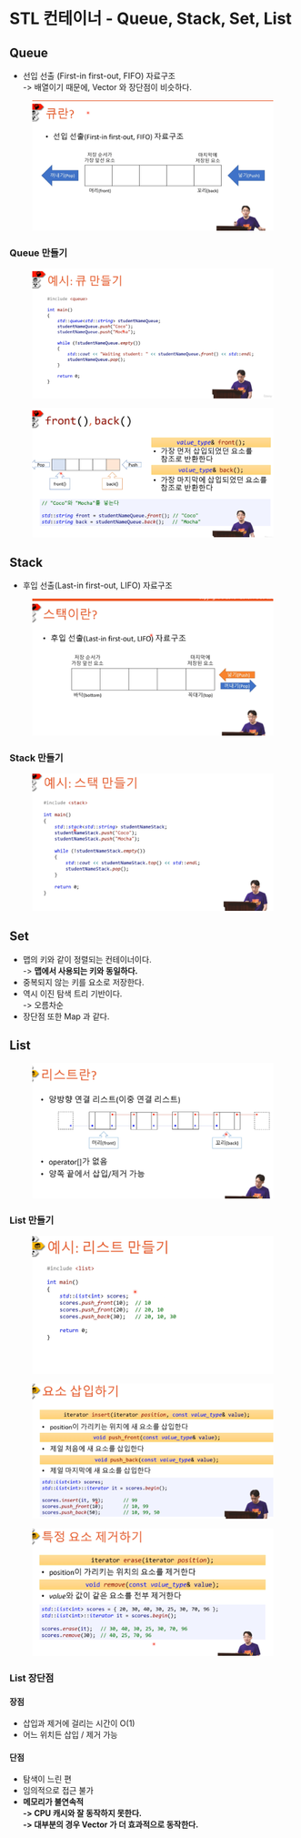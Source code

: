 # STL 컨테이너 - Queue, Stack, Set, List

## Queue

* 선입 선출 (First-in first-out, FIFO) 자료구조\
  -> 배열이기 때문에, Vector 와 장단점이 비슷하다.&#x20;

<figure><img src="../../../.gitbook/assets/image (6) (1) (1) (1) (1) (1) (1) (1) (1) (1) (1).png" alt=""><figcaption></figcaption></figure>

### Queue 만들기&#x20;

<figure><img src="../../../.gitbook/assets/image (7) (1) (1) (1) (1) (1) (1) (1).png" alt=""><figcaption></figcaption></figure>

<figure><img src="../../../.gitbook/assets/image (8) (1) (1) (1) (1) (1) (1).png" alt=""><figcaption></figcaption></figure>

## Stack&#x20;

* 후입 선출(Last-in first-out, LIFO) 자료구조

<figure><img src="../../../.gitbook/assets/image (9) (1) (1) (1) (1) (1).png" alt=""><figcaption></figcaption></figure>

### Stack 만들기&#x20;

<figure><img src="../../../.gitbook/assets/image (10) (1) (1) (1).png" alt=""><figcaption></figcaption></figure>

## Set&#x20;

* 맵의 키와 같이 정렬되는 컨테이너이다. \
  -> **맵에서 사용되는 키와 동일하다.**
* 중복되지 않는 키를 요소로 저장한다.&#x20;
* 역시 이진 탐색 트리 기반이다.\
  -> 오름차순
* 장단점 또한 Map 과 같다.

## List

<figure><img src="../../../.gitbook/assets/image (11) (1).png" alt=""><figcaption></figcaption></figure>

### List 만들기

<figure><img src="../../../.gitbook/assets/image (12) (1).png" alt=""><figcaption></figcaption></figure>

<figure><img src="../../../.gitbook/assets/image (13) (1).png" alt=""><figcaption></figcaption></figure>

<figure><img src="../../../.gitbook/assets/image (14) (1).png" alt=""><figcaption></figcaption></figure>

### List 장단점&#x20;

#### 장점&#x20;

* 삽입과 제거에 걸리는 시간이 O(1)
* 어느 위치든 삽입 / 제거 가능&#x20;

#### 단점

* 탐색이 느린 편&#x20;
* 임의적으로 접근 불가&#x20;
* **메모리가 불연속적**\
  **-> CPU 캐시와 잘 동작하지 못한다.** \
  **-> 대부분의 경우 Vector 가 더 효과적으로 동작한다.**&#x20;

